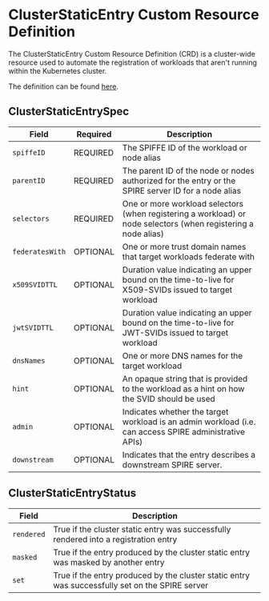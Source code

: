 # ClusterStaticEntry Custom Resource Definition

The ClusterStaticEntry Custom Resource Definition (CRD) is a cluster-wide
resource used to automate the registration of workloads that aren't running
within the Kubernetes cluster.

The definition can be found [here](../api/v1alpha1/clusterstaticentry_types.go).

## ClusterStaticEntrySpec

| Field | Required | Description |
| ----- | -------- | ----------- |
| `spiffeID`                  | REQUIRED | The SPIFFE ID of the workload or node alias |
| `parentID`                  | REQUIRED | The parent ID of the node or nodes authorized for the entry or the SPIRE server ID for a node alias |
| `selectors`                 | REQUIRED | One or more workload selectors (when registering a workload) or node selectors (when registering a node alias) |
| `federatesWith`             | OPTIONAL | One or more trust domain names that target workloads federate with |
| `x509SVIDTTL`               | OPTIONAL | Duration value indicating an upper bound on the time-to-live for X509-SVIDs issued to target workload |
| `jwtSVIDTTL`                | OPTIONAL | Duration value indicating an upper bound on the time-to-live for JWT-SVIDs issued to target workload |
| `dnsNames`                  | OPTIONAL | One or more DNS names for the target workload |
| `hint`                      | OPTIONAL | An opaque string that is provided to the workload as a hint on how the SVID should be used |
| `admin`                     | OPTIONAL | Indicates whether the target workload is an admin workload (i.e. can access SPIRE administrative APIs) |
| `downstream`                | OPTIONAL | Indicates that the entry describes a downstream SPIRE server. |

## ClusterStaticEntryStatus

| Field | Description |
| ----- | ----------- |
| `rendered` | True if the cluster static entry was successfully rendered into a registration entry |
| `masked` | True if the entry produced by the cluster static entry was masked by another entry |
| `set` | True if the entry produced by the cluster static entry was successfully set on the SPIRE server |
